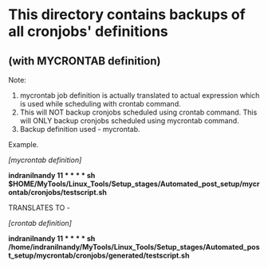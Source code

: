 # This directory contains backups of all cronjobs' definitions
## (with MYCRONTAB definition)

Note:
1. mycrontab job definition is actually translated to actual expression which is used while scheduling with crontab command.
2. This will NOT backup cronjobs scheduled using crontab command. This will ONLY backup cronjobs scheduled using mycrontab command.
3. Backup definition used - mycrontab.

Example.

*[mycrontab definition]*

**indranilnandy   11 * * * * sh $HOME/MyTools/Linux_Tools/Setup_stages/Automated_post_setup/mycrontab/cronjobs/testscript.sh**

TRANSLATES TO -

*[crontab definition]*

**indranilnandy 11 * * * * sh /home/indranilnandy/MyTools/Linux_Tools/Setup_stages/Automated_post_setup/mycrontab/cronjobs/generated/testscript.sh**